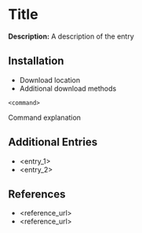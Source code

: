 # Title

**Description:** A description of the entry

## Installation

* Download location
* Additional download methods

```
<command>
```

Command explanation

## Additional Entries

* <entry_1>
* <entry_2>
  
## References
* <reference_url>
* <reference_url>
